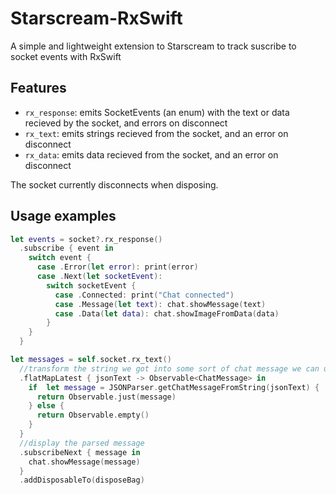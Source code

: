 # Starscream-RxSwift
A simple and lightweight extension to Starscream to track suscribe to socket events with RxSwift

## Features
* `rx_response`: emits SocketEvents (an enum) with the text or data recieved by the socket, and errors on disconnect
* `rx_text`: emits strings recieved from the socket, and an error on disconnect
* `rx_data`: emits data recieved from the socket, and an error on disconnect

The socket currently disconnects when disposing.

## Usage examples

```Swift
let events = socket?.rx_response()
  .subscribe { event in
    switch event {
      case .Error(let error): print(error)
      case .Next(let socketEvent):
        switch socketEvent {
          case .Connected: print("Chat connected")
          case .Message(let text): chat.showMessage(text)
          case .Data(let data): chat.showImageFromData(data)
        }
    }
  }
```

```Swift
let messages = self.socket.rx_text()
  //transform the string we got into some sort of chat message we can use
  .flatMapLatest { jsonText -> Observable<ChatMessage> in
    if  let message = JSONParser.getChatMessageFromString(jsonText) {
      return Observable.just(message)
    } else {
      return Observable.empty()
    }
  }
  //display the parsed message
  .subscribeNext { message in
    chat.showMessage(message)
  }
  .addDisposableTo(disposeBag)
```
